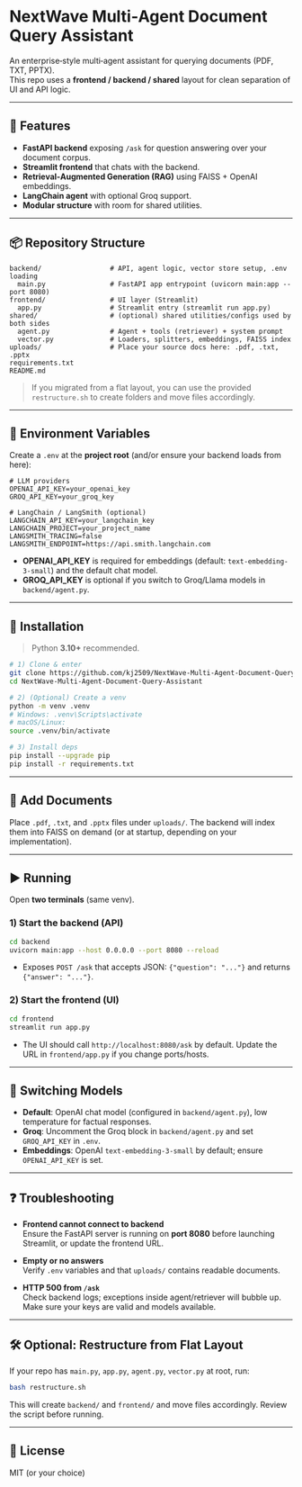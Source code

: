 # NextWave Multi‑Agent Document Query Assistant

An enterprise‑style multi‑agent assistant for querying documents (PDF, TXT, PPTX).  
This repo uses a **frontend / backend / shared** layout for clean separation of UI and API logic.

---

## 🚀 Features
- **FastAPI backend** exposing `/ask` for question answering over your document corpus.
- **Streamlit frontend** that chats with the backend.
- **Retrieval‑Augmented Generation (RAG)** using FAISS + OpenAI embeddings.
- **LangChain agent** with optional Groq support.
- **Modular structure** with room for shared utilities.

---

## 📦 Repository Structure

```
backend/                 # API, agent logic, vector store setup, .env loading
  main.py                # FastAPI app entrypoint (uvicorn main:app --port 8080)
frontend/                # UI layer (Streamlit)
  app.py                 # Streamlit entry (streamlit run app.py)
shared/                  # (optional) shared utilities/configs used by both sides
  agent.py               # Agent + tools (retriever) + system prompt
  vector.py              # Loaders, splitters, embeddings, FAISS index
uploads/                 # Place your source docs here: .pdf, .txt, .pptx
requirements.txt
README.md
```

> If you migrated from a flat layout, you can use the provided `restructure.sh` to create folders and move files accordingly.

---

## 🔐 Environment Variables

Create a `.env` at the **project root** (and/or ensure your backend loads from here):

```
# LLM providers
OPENAI_API_KEY=your_openai_key
GROQ_API_KEY=your_groq_key

# LangChain / LangSmith (optional)
LANGCHAIN_API_KEY=your_langchain_key
LANGCHAIN_PROJECT=your_project_name
LANGSMITH_TRACING=false
LANGSMITH_ENDPOINT=https://api.smith.langchain.com
```

- **OPENAI_API_KEY** is required for embeddings (default: `text-embedding-3-small`) and the default chat model.
- **GROQ_API_KEY** is optional if you switch to Groq/Llama models in `backend/agent.py`.

---

## 🧰 Installation

> Python **3.10+** recommended.

```bash
# 1) Clone & enter
git clone https://github.com/kj2509/NextWave-Multi-Agent-Document-Query-Assistant.git
cd NextWave-Multi-Agent-Document-Query-Assistant

# 2) (Optional) Create a venv
python -m venv .venv
# Windows: .venv\Scripts\activate
# macOS/Linux:
source .venv/bin/activate

# 3) Install deps
pip install --upgrade pip
pip install -r requirements.txt
```

---

## 📂 Add Documents

Place `.pdf`, `.txt`, and `.pptx` files under `uploads/`. The backend will index them into FAISS on demand (or at startup, depending on your implementation).

---

## ▶️ Running

Open **two terminals** (same venv).

### 1) Start the backend (API)
```bash
cd backend
uvicorn main:app --host 0.0.0.0 --port 8080 --reload
```
- Exposes `POST /ask` that accepts JSON: `{"question": "..."}` and returns `{"answer": "..."}`.

### 2) Start the frontend (UI)
```bash
cd frontend
streamlit run app.py
```
- The UI should call `http://localhost:8080/ask` by default. Update the URL in `frontend/app.py` if you change ports/hosts.

---

## 🔄 Switching Models

- **Default**: OpenAI chat model (configured in `backend/agent.py`), low temperature for factual responses.
- **Groq**: Uncomment the Groq block in `backend/agent.py` and set `GROQ_API_KEY` in `.env`.
- **Embeddings**: OpenAI `text-embedding-3-small` by default; ensure `OPENAI_API_KEY` is set.

---

## ❓ Troubleshooting

- **Frontend cannot connect to backend**  
  Ensure the FastAPI server is running on **port 8080** before launching Streamlit, or update the frontend URL.

- **Empty or no answers**  
  Verify `.env` variables and that `uploads/` contains readable documents.

- **HTTP 500 from `/ask`**  
  Check backend logs; exceptions inside agent/retriever will bubble up. Make sure your keys are valid and models available.

---

## 🛠 Optional: Restructure from Flat Layout

If your repo has `main.py`, `app.py`, `agent.py`, `vector.py` at root, run:

```bash
bash restructure.sh
```

This will create `backend/` and `frontend/` and move files accordingly. Review the script before running.

---

## 📝 License

MIT (or your choice)
